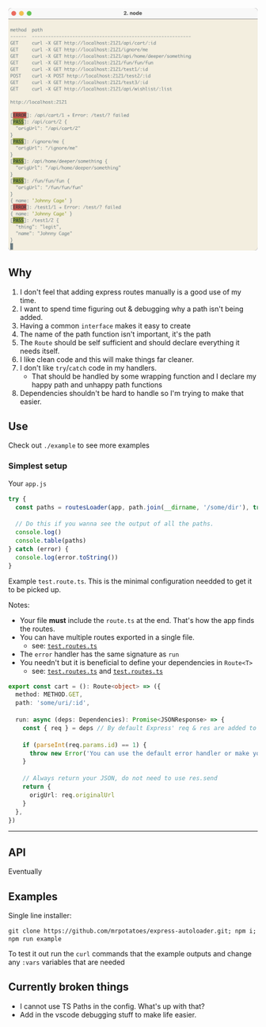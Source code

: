 <!--

TYPESCRIPT REPO GENERATOR
- https://bitjson.github.io/typescript-starter/

TYPINGS
- https://medium.com/jspoint/typescript-type-declaration-files-4b29077c43
- https://v4.chriskrycho.com/2018/how-to-bundle-typescript-type-definitions.html

ALIASES
- https://www.npmjs.com/package/module-alias

-- APPLY FP-TS TO EXPRESS
- https://hvalls.dev/posts/intro-functional-fpts

-->

![](./example/screenie.png)

## Why
1. I don't feel that adding express routes manually is a good use of my time.
1. I want to spend time figuring out & debugging why a path isn't being added.
1. Having a common `interface` makes it easy to create
1. The name of the path function isn't important, it's the path
1. The `Route` should be self sufficient and should declare everything it needs itself.
1. I like clean code and this will make things far cleaner.
1. I don't like `try`/`catch` code in my handlers.
    * That should be handled by some wrapping function and I declare my happy path and unhappy path functions
1. Dependencies shouldn't be hard to handle so I'm trying to make that easier.

## Use
Check out `./example` to see more examples

### Simplest setup
Your `app.js`
```ts
try {
  const paths = routesLoader(app, path.join(__dirname, '/some/dir'), true)

  // Do this if you wanna see the output of all the paths.
  console.log()
  console.table(paths)
} catch (error) {
  console.log(error.toString())
}
```

Example `test.route.ts`. This is the minimal configuration needded to get it to be picked up.

Notes: 
* Your file **must** include the `route.ts` at the end. That's how the app finds the routes.
* You can have multiple routes exported in a single file.
    * see: [`test.routes.ts`](./tests/__mocks__/test.routes.ts)
* The `error` handler has the same signature as `run`
* You needn't but it is beneficial to define your dependencies in `Route<T>`
    * see: [`test.routes.ts`](./tests/__mocks__/test.routes.ts#L7) and [`test.routes.ts`](./tests/__mocks__/test.routes.ts#L44)

```ts
export const cart = (): Route<object> => ({
  method: METHOD.GET,
  path: 'some/uri/:id',

  run: async (deps: Dependencies): Promise<JSONResponse> => {
    const { req } = deps // By default Express' req & res are added to deps.

    if (parseInt(req.params.id) == 1) {
      throw new Error('You can use the default error handler or make your own')
    }

    // Always return your JSON, do not need to use res.send
    return {
      origUrl: req.originalUrl
    }
  },
})
```

---
## API
Eventually

## Examples
Single line installer:
```
git clone https://github.com/mrpotatoes/express-autoloader.git; npm i; npm run example
```

To test it out run the `curl` commands that the example outputs and change any `:vars` variables that are needed

## Currently broken things
- I cannot use TS Paths in the config. What's up with that?
- Add in the vscode debugging stuff to make life easier.